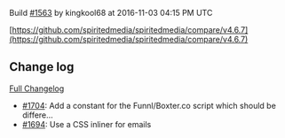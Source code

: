 Build [#1563](https://circleci.com/gh/spiritedmedia/spiritedmedia/1563) by kingkool68 at 2016-11-03 04:15 PM UTC

[https://github.com/spiritedmedia/spiritedmedia/compare/v4.6.7](https://github.com/spiritedmedia/spiritedmedia/compare/v4.6.7)
## Change log
[Full Changelog](https://github.com/spiritedmedia/spiritedmedia/compare/v4.6.6...v4.6.7)

 - [#1704](https://github.com/spiritedmedia/spiritedmedia/pull/1704): Add a constant for the Funnl/Boxter.co script which should be differe…
 - [#1694](https://github.com/spiritedmedia/spiritedmedia/pull/1694): Use a CSS inliner for emails
